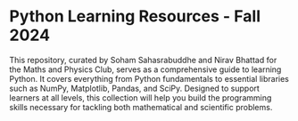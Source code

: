 # Python Learning Resources - Fall 2024  
This repository, curated by Soham Sahasrabuddhe and Nirav Bhattad for the Maths and Physics Club, serves as a comprehensive guide to learning Python. It covers everything from Python fundamentals to essential libraries such as NumPy, Matplotlib, Pandas, and SciPy. Designed to support learners at all levels, this collection will help you build the programming skills necessary for tackling both mathematical and scientific problems.

